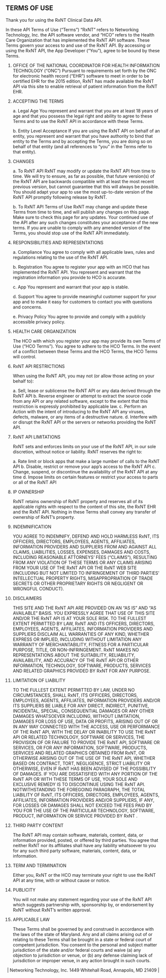 ## TERMS OF USE

Thank you for using the RxNT Clinical Data API.

In these API Terms of Use (“Terms”) “RxNT” refers to Networking Technology, Inc. the API software vendor, and “HCO” refers to the Health Care Organization that has implemented the RxNT API software.  These Terms govern your access to and use of the RxNT API.  By accessing or using the RxNT API, the App Developer (“You”), agree to be bound by these Terms.  

1. OFFICE OF THE NATIONAL COORDINATOR FOR HEALTH INFORMATION TECHNOLOGY (“ONC”)
Pursuant to requirements set forth by the ONC for electronic health record (“EHR”) software to meet in order to be certified EHR for the 2015 edition, RxNT has made available the RxNT API via this site to enable retrieval of patient information from the RxNT EHR.

2. ACCEPTING THE TERMS

    a. Legal Age
    You represent and warrant that you are at least 18 years of age and that you possess the legal right and ability to agree to these Terms and to use the RxNT API in accordance with these Terms.

     b. Entity Level Acceptance 
  If you are using the RxNT API on behalf of an entity, you represent and warrant that you have authority to bind that entity to the Terms and by accepting the Terms, you are doing so on behalf of that entity (and all references to “you” in the Terms refer to that entity).

3. CHANGES

    a. To RxNT API
    RxNT may modify or update the RxNT API from time to time. We will try to ensure, as far as possible, that future version(s) of the RxNT API are backwards compatible with at least the most recent previous version, but cannot guarantee that this will always be possible. You should adapt your app to use the most up-to-date version of the RxNT API promptly following release by RxNT.  

    b. To RxNT API Terms of Use
    RxNT may change and update these Terms from time to time, and will publish any changes on this page.  Make sure to check this page for any updates.  Your continued use of the API after any such changes constitutes your acceptance of the new terms.   If you are unable to comply with any amended version of the Terms, you should stop use of the RxNT API immediately.

4. RESPONSIBILITIES AND REPRESENTATIONS

    a. Compliance
    You agree to comply with all applicable laws, rules and regulations relating to the use of the RxNT API.

    b. Registration
     You agree to register your app with an HCO that has implemented the RxNT API.  You represent and warrant that the registration information you provide to HCO is accurate.

    c. App
    You represent and warrant that your app is stable.

    d. Support
    You agree to provide meaningful customer support for your app and to make it easy for customers to contact you with questions and concerns.

    e. Privacy Policy
    You agree to provide and comply with a publicly accessible privacy policy.  

5. HEALTH CARE ORGANIZATION

    The HCO with which you register your app may provide its own Terms of Use (“HCO Terms”).  You agree to adhere to the HCO    Terms.  In the event of a conflict between these Terms and the HCO Terms, the HCO Terms will control.  

6. RxNT API RESTRICTIONS

    When using the RxNT API, you may not (or allow those acting on your behalf to):
    
    a. Sell, lease or sublicense the RxNT API or any data derived through the RxNT API 
    b. Reverse engineer or attempt to extract the source code from any API or any related software, except to the extent that this restriction is expressly prohibited by applicable law. 
    c. Perform an Action with the intent of introducing to the RxNT API any viruses, defects, malware, or any items of a destructive nature. 
    d. Interfere with or disrupt the RxNT API or the servers or networks providing the RxNT API.  

7. RxNT API LIMITATIONS

    RxNT sets and enforces limits on your use of the RxNT API, in our sole discretion, without notice or liability.   RxNT reserves the right to:  

    a. Rate limit or block apps that make a large number of calls to the RxNT API 
    b. Disable, restrict or remove your app’s access to the RxNT API 
    c. Change, suspend, or discontinue the availability of the RxNT API at any time 
    d. Impose limits on certain features or restrict your access to parts or all of the RxNT API

8. IP OWNERSHIP

    RxNT retains ownership of RxNT property and reserves all of its applicable rights with respect to the content of this site, the RxNT EHR and the RxNT API.  Nothing in these Terms shall convey any transfer of ownership of RxNT’s property.

9. INDEMNIFICATION

    YOU AGREE TO INDEMNIFY, DEFEND AND HOLD HARMLESS RxNT, ITS OFFICERS, DIRECTORS, EMPLOYEES, AGENTS, AFFILIATES, INFORMATION PROVIDERS AND SUPPLIERS FROM AND AGAINST ALL CLAIMS, LIABILITIES, LOSSES, EXPENSES, DAMAGES AND COSTS, INCLUDING REASONABLE ATTORNEYS’ FEES (“CLAIMS”), RESULTING FROM ANY VIOLATION OF THESE TERMS OR ANY CLAIMS ARISING FROM YOUR USE OF THE RxNT API OR THE RxNT WEB SITE (INCLUDING BUT NOT LIMITED TO  INFRINGEMENT OF THIRD PARTIES’ INTELLECTUAL PROPERTY RIGHTS, MISAPPROPRIATION OF TRADE SECRETS OR OTHER PROPRIETARY RIGHTS OR NEGLIGENT OR WRONGFUL CONDUCT).

10. DISCLAIMERS

    THIS SITE AND THE RxNT API ARE PROVIDED ON AN “AS IS” AND “AS AVAILABLE” BASIS.  YOU EXPRESSLY AGREE THAT USE OF THIS SITE AND/OR THE RxNT API IS AT YOUR SOLE RISK.  TO THE FULLEST EXTENT PERMITTED BY LAW, RxNT AND ITS OFFICERS, DIRECTORS, EMPLOYEES, AGENTS, AFFILIATES, INFORMATION PROVIDERS AND SUPPLIERS DISCLAIM ALL WARRANTIES OF ANY KIND, WHETHER EXPRESS OR IMPLIED, INCLUDING WITHOUT LIMITATION ANY WARRANTY OF MERCHANTABILITY, FITNESS FOR A PARTICULAR PURPOSE, TITLE, OR NON-INFRINGEMENT.  RxNT MAKES NO REPRESENTATIONS ABOUT THE SUITABILITY, RELIABILITY, AVAILABILITY, AND ACCURACY OF THE RxNT API OR OTHER INFORMATION, TECHNOLOGY, SOFTWARE, PRODUCTS, SERVICES AND RELATED GRAPHICS PROVIDED BY RxNT FOR ANY PURPOSE.

11. LIMITATION OF LIABILITY

    TO THE FULLEST EXTENT PERMITTED BY LAW, UNDER NO CIRCUMSTANCES, SHALL RxNT, ITS OFFICERS, DIRECTORS, EMPLOYEES, AGENTS, AFFILIATES, INFORMATION PROVIDERS AND/OR ITS SUPPLIERS BE LIABLE FOR ANY DIRECT, INDIRECT, PUNITIVE, INCIDENTAL, SPECIAL, CONSEQUENTIAL DAMAGES OR ANY OTHER DAMAGES WHATSOEVER INCLUDING, WITHOUT LIMITATION, DAMAGES FOR LOSS OF USE, DATA OR PROFITS, ARISING OUT OF OR IN ANY WAY CONNECTED WITH THE ACCESS, USE OR PERFORMANCE OF THE RxNT API, WITH THE DELAY OR INABILITY TO USE THE RxNT API OR RELATED TECHNOLOGY, SOFTWARE OR SERVICES, THE PROVISION OF OR FAILURE TO PROVIDE THE RxNT API, SOFTWARE OR SERVICES, OR FOR ANY INFORMATION, SOFTWARE, PRODUCTS, SERVICES AND RELATED GRAPHICS OBTAINED FROM RxNT, OR OTHERWISE ARISING OUT OF THE USE OF THE RxNT API, WHETHER BASED ON CONTRACT, TORT, NEGLIGENCE, STRICT LIABILITY OR OTHERWISE, EVEN IF RxNT HAS BEEN ADVISED OF THE POSSIBILITY OF DAMAGES. IF YOU ARE DISSATISFIED WITH ANY PORTION OF THE RxNT API OR WITH THESE TERMS OF USE, YOUR SOLE AND EXCLUSIVE REMEDY IS TO DISCONTINUE USING THE RxNT API. NOTWITHSTANDING THE FOREGOING PARAGRAPH, THE TOTAL LIABILITY OF RxNT, ITS OFFICERS, DIRECTORS, EMPLOYEES, AGENTS, AFFILIATES,  INFORMATION PROVIDERS AND/OR SUPPLIERS, IF ANY, FOR LOSSES OR DAMAGES SHALL NOT EXCEED THE FEES PAID BY YOU FOR THE USE OF THE PARTICULAR TECHNOLOGY, SOFTWARE, PRODUCT, INFORMATION OR SERVICE PROVIDED BY RxNT .

12. THIRD PARTY CONTENT

    The RxNT API may contain software, materials, content, data, or information provided, posted, or offered by third parties.  You agree that neither RxNT nor its affiliates shall have any liability whatsoever to you for any such third party software, materials, content, data, or information.

13. TERM AND TERMINATION  

    Either you, RxNT or the HCO may terminate your right to use the RxNT API at any time, with or without cause or notice.  

14. PUBLICITY  

    You will not make any statement regarding your use of the RxNT API which suggests partnership with, sponsorship by, or endorsement by RxNT without RxNT’s written approval.  

15. APPLICABLE LAW

    These Terms shall be governed by and construed in accordance with the laws of the state of Maryland.  Any and all claims arising out of or relating to these Terms shall be brought in a state or federal court of competent jurisdiction.  You consent to the personal and subject matter jurisdiction of the state and/or federal courts and waive (a) any objection to jurisdiction or venue, or (b) any defense claiming lack of jurisdiction or improper venue, in any action brought in such courts.

<center>  | Networking Technology, Inc. 1449 Whitehall Road, Annapolis, MD 21409 |  </center>
